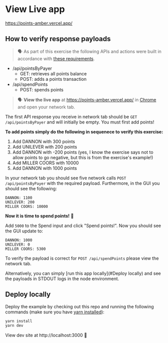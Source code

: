 # View Live app

https://points-amber.vercel.app/


## How to verify response payloads

> 🗣️ As part of this exercise the following APIs and actions were built in accordance with [these requirements](https://fetch-hiring.s3.us-east-1.amazonaws.com/points.pdf).

- /api/pointsByPayer
  - GET: retrieves all points balance
  - POST: adds a points transaction
- /api/spendPoints
  - POST: spends points

> 🗣️ **View the live app** at https://points-amber.vercel.app/ in [Chrome](https://www.google.com/chrome) and open your network tab.

The first API response you receive in network tab should be `GET /api/pointsByPayer` and will initially be empty. You must first add points!

**To add points simply do the following in sequenece to verify this exercise:**

1. Add DANNON with 300 points
2. Add UNILEVER with 200 points
3. Add DANNON with -200 points (yes, I know the exercise says not to allow points to go negative, but this is from the exercise's example!)
4. Add MILLER COORS with 10000
5. Add DANNON with 1000 points

In your network tab you should see five network calls `POST /api/pointsByPayer` with the required payload. Furthermore, in the GUI you should see the following:

```
DANNON: 1100
UNILEVER: 200
MILLER COORS: 10000
```

**Now it is time to spend points!** 🤑

Add `5000` to the Spend input and click "Spend points!". Now you should see the GUI update to:

```
DANNON: 1000
UNILEVER: 0
MILLER COORS: 5300
```

To verify the payload is correct for `POST /api/spendPoints` please view the network tab.

Alternatively, you can simply [run this app locally](#Deploy locally) and see the payloads in STDOUT logs in the node environment.

## Deploy locally

Deploy the example by checking out this repo and running the following commands (make sure you have [yarn installed](https://yarnpkg.com/)):

```bash
yarn install
yarn dev
````

View dev site at http://localhost:3000 :tada:
